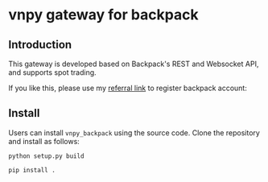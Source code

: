 # vnpy gateway for backpack

## Introduction

This gateway is developed based on Backpack's REST and Websocket API, and supports spot trading.

If you like this, please use my [referral link](https://backpack.exchange/refer/6c3a827f-cdfe-494c-85d7-4ae9670c0d82) to register backpack account:

## Install

Users can install ``vnpy_backpack`` using the source code. Clone the repository and install as follows:

```
python setup.py build

pip install .
```
